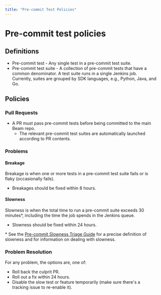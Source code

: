 ```yaml
---
title: "Pre-commit Test Policies"
---
```

<!--
Licensed under the Apache License, Version 2.0 (the "License");
you may not use this file except in compliance with the License.
You may obtain a copy of the License at

http://www.apache.org/licenses/LICENSE-2.0

Unless required by applicable law or agreed to in writing, software
distributed under the License is distributed on an "AS IS" BASIS,
WITHOUT WARRANTIES OR CONDITIONS OF ANY KIND, either express or implied.
See the License for the specific language governing permissions and
limitations under the License.
-->

# Pre-commit test policies

## Definitions

- Pre-commit test - Any single test in a pre-commit test suite.
- Pre-commit test suite - A collection of pre-commit tests that have a common
  denominator. A test suite runs in a single Jenkins job. Currently, suites are
  grouped by SDK languages, e.g., Python, Java, and Go.

## Policies

### Pull Requests

- A PR must pass pre-commit tests before being committed to the main Beam repo.
  - The relevant pre-commit test suites are automatically launched according to
    PR contents.

### Problems

#### Breakage

Breakage is when one or more tests in a pre-commit test suite fails or
is flaky (occasionally fails).

- Breakages should be fixed within 8 hours.

#### Slowness

Slowness is when the total time to run a pre-commit suite exceeds 30 minutes\*,
including the time the job spends in the Jenkins queue.

- Slowness should be fixed within 24 hours.

\* See the [Pre-commit Slowness Triage
Guide](/contribute/precommit-triage-guide/) for a precise definition of slowness
and for information on dealing with slowness.

### Problem Resolution

For any problem, the options are, one of:

- Roll back the culprit PR.
- Roll out a fix within 24 hours.
- Disable the slow test or feature temporarily (make sure there's a tracking
  issue to re-enable it).


